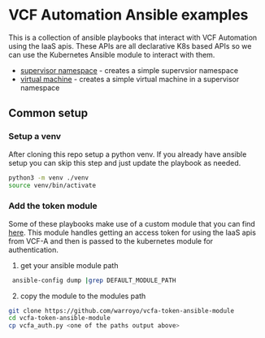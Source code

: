 # VCF Automation Ansible examples

This is a collection of ansible playbooks that interact with VCF Automation using the IaaS apis. These APIs are all declarative K8s based APIs so we can use the Kubernetes Ansible module to interact with them.

* [supervisor namespace](./supervisor_namespace/) - creates a simple supervsior namespace
* [virtual machine](./virtualmachine/) - creates a simple virtual machine in a supervisor namespace


## Common setup

### Setup a venv
After cloning this repo setup a python venv. If you already have ansible setup you can skip this step and just update the playbook as needed. 

```bash
python3 -m venv ./venv
source venv/bin/activate
```

### Add the token module

Some of these playbooks make use of a custom module that you can find [here](https://github.com/warroyo/vcfa-token-ansible-module). This module handles getting an access token for using the IaaS apis from VCF-A and then is passed to the kubernetes module for authentication.

1. get your ansible module path

```bash
 ansible-config dump |grep DEFAULT_MODULE_PATH
```


2. copy the module to the modules path
```bash 
git clone https://github.com/warroyo/vcfa-token-ansible-module
cd vcfa-token-ansible-module
cp vcfa_auth.py <one of the paths output above>
```